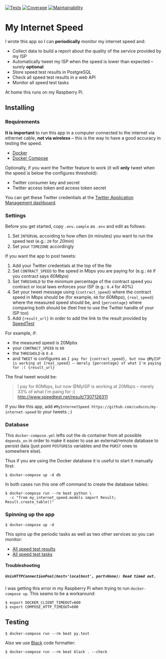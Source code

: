 [![Tests](https://img.shields.io/travis/cuducos/my-internet-speed.svg)](https://travis-ci.org/cuducos/my-internet-speed)
[![Coverage](https://img.shields.io/codeclimate/coverage/cuducos/my-internet-speed.svg)](https://codeclimate.com/github/cuducos/my-internet-speed)
[![Maintainability](https://img.shields.io/codeclimate/maintainability-percentage/cuducos/my-internet-speed.svg)](https://codeclimate.com/github/cuducos/my-internet-speed)

# My Internet Speed

I wrote this app so I can **periodically** monitor my internet speed and:

* Collect data to build a report about the quality of the service provided by
  my ISP
* Automatically tweet my ISP when the speed is lower than expected – surely
  **optional**
* Store speed test results in PostgreSQL
* Check all speed test results in a web API
* Monitor all speed test tasks

At home this runs on my Raspberry Pi.

## Installing

### Requirements

**It is important** to run this app in a computer connected to the internet via
ethernet cable, **not via wireless** – this is the way to have a good accuracy
in testing the speed.

* [Docker](https://docs.docker.com/install/)
* [Docker Compose](https://docs.docker.com/compose/install/)

Optionally, if you want the Twitter feature to work (it will **only** tweet
when the speed is below the configures threshold):

* Twitter consumer key and secret
* Twitter access token and access token secret

You can get these Twitter credentials at the [Twitter Application Management
dashboard](https://apps.twitter.com/).

### Settings

Before you get started, copy `.env.sample` as `.env` and edit as follows:

1. Set `INTERVAL` according to how often (in minutes) you want to run the speed
   test (e.g.: `20` for _20min_)
1. Set your `TIMEZONE` accordingly

If you want the app to post tweets:

1. Add your Twitter credentials at the top of the file
1. Set `CONTRACT_SPEED` to the speed in Mbps you are paying for (e.g.: `60` if
   you contract says _60Mbps_)
1. Set `THRESHOLD` to the minimum percentage of the contract speed you contract
   or local laws enforces your ISP (e.g.: `0.4` for 40%)
1. Set your tweet message using `{contract_speed}` where the contract speed in
   Mbps should be (for example, `60` for _60Mbps_), `{real_speed}` where the
   measured speed should be, and `{percentage}` where comparing both should be
   (feel free to use the Twitter handle of your ISP too)
1. Add `{result_url}` in order to add the link to the result provided by
   [SpeedTest](https://speedtest.net)

For example, if:

* the measured speed is 20Mpbs
* your `CONTRACT_SPEED` is `60`
* the `THRESHOLD` is `0.4`
* and `TWEET` is configures as  `I pay for {contract_speed}, but now @MyISP is
  working at {real_speed} – merely {percentage} of what I'm paying for :(
  {result_url}`

The final tweet would be:

> I pay for 60Mbps, but now @MyISP is working at 20Mbps – merely 33% of what
> I'm paing for :( http://www.speedtest.net/result/7307126311

If you like this app, add `#MyInternetSpeed
https://github.com/cuducos/my-internet-speed` to your tweets ; )

### Database

This `docker-compose.yml` lefts out the `db` container from all possible
`depends_on` in order to make it easier to use an external/remote database to
persist data (just point `POSTGRES`s variables and the `PGRST` ones to
somewhere else).

Thus if you are using the Docker database it is useful to start it manually
first:

```console
$ docker-compose up -d db
```

In both cases run this one off command to create the database tables:

```console
$ docker-compose run --rm beat python \
  -c "from my_internet_speed.models import Result; Result.create_table()"
```

### Spinning up the app

```console
$ docker-compose up -d
```

This spins up the periodic tasks as well as two other services so you can
monitor:

* [All speed test results](https://localhost:3000)
* [All speed test tasks](https://localhost:5555)

#### Troubleshooting

##### `UnixHTTPConnectionPool(host='localhost', port=None): Read timed out.`

I was getting this error in my Raspberry Pi when trying to run `docker-compose
up`. This seams to be a workaround:

```console
$ export DOCKER_CLIENT_TIMEOUT=600
$ export COMPOSE_HTTP_TIMEOUT=600
```

## Testing

```console
$ docker-compose run --rm beat py.test
```

Also we use [Black](https://github.com/ambv/black) code formatter:

```console
$ docker-compose run --rm beat black . --check
```